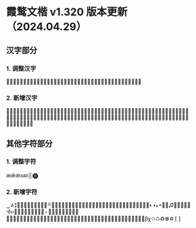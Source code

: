 # 霞鹜文楷 v1.320 版本更新（2024.04.29）

## 汉字部分

### 1. 调整汉字

𰀡𰀢𰮤龺宾恋尨厖鬓巎恶义卟徭滛猺遥瑶鳐鹞递㤅赜卖骺髆哧掔爿徬昺爁垚毁蹛遰醲鷥鸶骤

### 2. 新增汉字

𠩄𬏟𰜩𣗄𩸽𪘚遪𫔭𬮦㳺逰鏔朙䨞㮝繸䳲𦁐𮢅𬊙𠬪𫁂𮝷𰁜𰛒𰜳𰯲𲂍𤃬𫟿𠵇𩹄𦬨㘅𠾑𨶒䊷䣺䕯悙玾玝烑㥣媊悎婖㚵䆉轒瀴誩鎈䳇𦤀𨺓𨓜廽䍁憜啳𧥺烕䱋匬橺涹刟湏晈䰻嶎焴呩㦸懢毺勡櫊䰄泎峑徺煱捬朌傦䁓椬坧䜇歒唨䚎獱檲煶𩵚㠙䔕𧢲𨸏𩠐扗𠁣𠃛𠃋𡿨巜烞𤒊漄袸𥤮𠮿䟧

## 其他字符部分

### 1. 调整字符

æǣǽ϶ᴔ🄋🄌

### 2. 新增字符

‿⁂⁑≅≶≷⊄⊅⊊⊋⋚⋛⌅⌆⎰⎱⎾⎿⏀⏁⏂⏃⏄⏅⏆⏇⏈⏉⏊⏋⏌⓵⓶⓷⓸⓹⓺⓻⓼⓽⓾▱◐◑◒◓☖☗♫⤴⤵⦿⧺⧻⹀◊℮⚆⚇⚈⚉⧉⮺￦⏚⏛♁☏﹉﹊﹍﹎︴﹋﹌﹏␀␁␂␃␄␅␆␇␈␉␊␋␌␍␎␏␐␑␒␓␔␕␖␗␘␙␚␛␜␝␞␟␡❛❜❝❞❟❠㇤㇥ꞵꭓ♲♺♻♼♽〚〛

